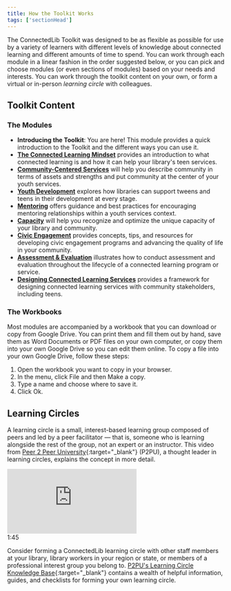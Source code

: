 ```yaml
---
title: How the Toolkit Works
tags: ['sectionHead']
---
```



The ConnectedLib Toolkit was designed to be as flexible as possible for use by a variety of learners with different levels of knowledge about connected learning and different amounts of time to spend. You can work through each module in a linear fashion in the order suggested below, or you can pick and choose modules (or even sections of modules) based on your needs and interests. You can work through the toolkit content on your own, or form a virtual or in-person *learning circle* with colleagues. 

## Toolkit Content

### The Modules

* **Introducing the Toolkit**: You are here! This module provides a quick introduction to the Toolkit and the different ways you can use it.
* **[The Connected Learning Mindset](/modules/basics/)** provides an introduction to what connected learning is and how it can help your library's teen services.
* **[Community-Centered Services](/modules/community-centered/)** will help you describe community in terms of assets and strengths and put community at the center of your youth services.
* **[Youth Development](/modules/youth-development/)** explores how libraries can support tweens and teens in their development at every stage.
* **[Mentoring](/modules/mentoring/)** offers guidance and best practices for encouraging mentoring relationships within a youth services context.
* **[Capacity](/modules/capacity/)** will help you recognize and optimize the unique capacity of your library and community.
* **[Civic Engagement](/modules/civic-engagement/)** provides concepts, tips, and resources for developing civic engagement programs and advancing the quality of life in your community.
* **[Assessment & Evaluation](/modules/evaluation/)** illustrates how to conduct assessment and evaluation throughout the lifecycle of a connected learning program or service.
* **[Designing Connected Learning Services](/modules/designing-connected-learning-services/)** provides a framework for designing connected learning services with community stakeholders, including teens.


<!-- ### Experiencing the Entire Toolkit

Each module in the Toolkit has been developed as a stand-alone section. However, if you wish to work through all [number] modules, there is a particular order which may enhance your learning experience. 

[more here once we have the outline finalized] 
-->

### The Workbooks

Most modules are accompanied by a workbook that you can download or copy from Google Drive. You can print them and fill them out by hand, save them as Word Documents or PDF files on your own computer, or copy them into your own Google Drive so you can edit them online. To copy a file into your own Google Drive, follow these steps:

1. Open the workbook you want to copy in your browser.
2. In the menu, click File and then Make a copy.
3. Type a name and choose where to save it.
4. Click Ok.

## Learning Circles

A learning circle is a small, interest-based learning group composed of peers and led by a peer facilitator — that is, someone who is learning alongside the rest of the group, not an expert or an instructor. This video from [Peer 2 Peer University](https://www.p2pu.org/){:target="_blank"} (P2PU), a thought leader in learning circles, explains the concept in more detail. 


<div class="callout videos" markdown="1">
<iframe src="https://www.youtube.com/embed/s8w9IKiuyys" frameborder="0" allow="autoplay; encrypted-media" allowfullscreen></iframe>
<div class="videotime">1:45</div></div>


Consider forming a ConnectedLib learning circle with other staff members at your library, library workers in your region or state, or members of a professional interest group you belong to. [P2PU's Learning Circle Knowledge Base](https://docs.p2pu.org/){:target="_blank"} contains a wealth of helpful information, guides, and checklists for forming your own learning circle. 

